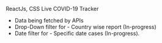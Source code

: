 ReactJs, CSS
Live COVID-19 Tracker
- Data being fetched by APIs
- Drop-Down filter for - Country wise report (In-progress)
- Date filter for - Specific date cases (In-progress).
